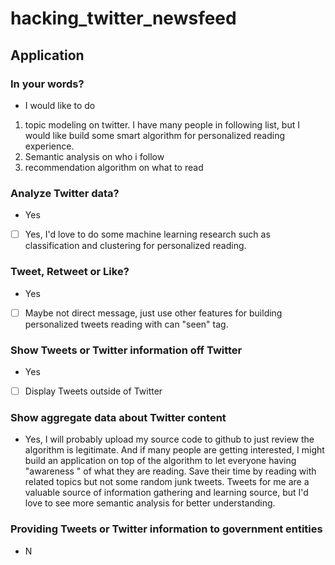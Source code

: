 # hacking_twitter_newsfeed

## Application
### In your words?
* I would like to do 
1. topic modeling on twitter. I have many people in following list, but I would like build some smart algorithm for personalized reading experience. 
2. Semantic analysis on who i follow 
3. recommendation algorithm on what to read
### Analyze Twitter data?
* Yes
- [ ] Yes, I'd love to do some machine learning research such as classification and clustering for personalized reading.
### Tweet, Retweet or Like?
* Yes
- [ ] Maybe not direct message, just use other features for building personalized tweets reading with can "seen" tag.
### Show Tweets or Twitter information off Twitter
* Yes
- [ ] Display Tweets outside of Twitter
### Show aggregate data about Twitter content
* Yes, I will probably upload my source code to github to just review the algorithm is legitimate. And if many people are getting interested, I might build an application on top of the algorithm to let everyone having "awareness " of what they are reading. Save their time by reading with related topics but not some random junk tweets. Tweets for me are a valuable source of information gathering and learning source, but I'd love to see more semantic analysis for better understanding.
### Providing Tweets or Twitter information to government entities
* N
